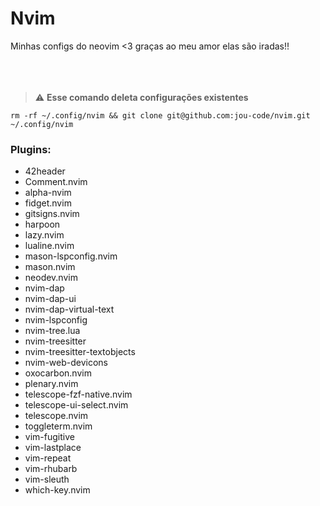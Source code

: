# Nvim

Minhas configs do neovim <3 graças ao meu amor elas são iradas!!
<br></br>
<br></br>

> ⚠️ **Esse comando deleta configurações existentes**
```
rm -rf ~/.config/nvim && git clone git@github.com:jou-code/nvim.git ~/.config/nvim
```

### Plugins:
  - 42header
  - Comment.nvim
  - alpha-nvim
  - fidget.nvim
  - gitsigns.nvim
  - harpoon
  - lazy.nvim
  - lualine.nvim
  - mason-lspconfig.nvim
  - mason.nvim
  - neodev.nvim
  - nvim-dap
  - nvim-dap-ui
  - nvim-dap-virtual-text
  - nvim-lspconfig
  - nvim-tree.lua
  - nvim-treesitter
  - nvim-treesitter-textobjects
  - nvim-web-devicons
  - oxocarbon.nvim
  - plenary.nvim
  - telescope-fzf-native.nvim
  - telescope-ui-select.nvim
  - telescope.nvim
  - toggleterm.nvim
  - vim-fugitive
  - vim-lastplace
  - vim-repeat
  - vim-rhubarb
  - vim-sleuth
  - which-key.nvim

